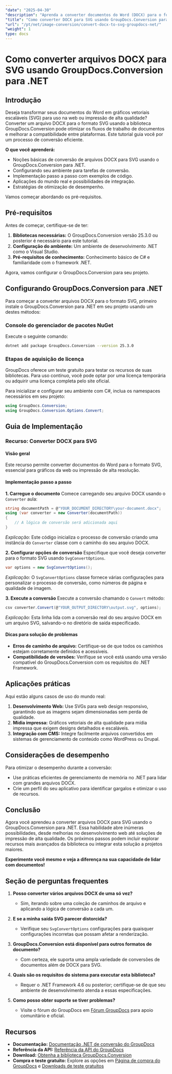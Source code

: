 ```yaml
---
"date": "2025-04-30"
"description": "Aprenda a converter documentos do Word (DOCX) para o formato SVG usando o GroupDocs.Conversion para .NET com este guia abrangente, com exemplos de código e dicas de desempenho."
"title": "Como converter DOCX para SVG usando GroupDocs.Conversion para .NET - Tutorial de conversão de imagens"
"url": "/pt/net/image-conversion/convert-docx-to-svg-groupdocs-net/"
"weight": 1
type: docs
---
```

# Como converter arquivos DOCX para SVG usando GroupDocs.Conversion para .NET

## Introdução

Deseja transformar seus documentos do Word em gráficos vetoriais escaláveis (SVG) para uso na web ou impressão de alta qualidade? Converter um arquivo DOCX para o formato SVG usando a biblioteca GroupDocs.Conversion pode otimizar os fluxos de trabalho de documentos e melhorar a compatibilidade entre plataformas. Este tutorial guia você por um processo de conversão eficiente.

**O que você aprenderá:**
- Noções básicas de conversão de arquivos DOCX para SVG usando o GroupDocs.Conversion para .NET.
- Configurando seu ambiente para tarefas de conversão.
- Implementação passo a passo com exemplos de código.
- Aplicações do mundo real e possibilidades de integração.
- Estratégias de otimização de desempenho.

Vamos começar abordando os pré-requisitos.

## Pré-requisitos

Antes de começar, certifique-se de ter:
1. **Bibliotecas necessárias:** O GroupDocs.Conversion versão 25.3.0 ou posterior é necessário para este tutorial.
2. **Configuração do ambiente:** Um ambiente de desenvolvimento .NET como o Visual Studio.
3. **Pré-requisitos de conhecimento:** Conhecimento básico de C# e familiaridade com o framework .NET.

Agora, vamos configurar o GroupDocs.Conversion para seu projeto.

## Configurando GroupDocs.Conversion para .NET

Para começar a converter arquivos DOCX para o formato SVG, primeiro instale o GroupDocs.Conversion para .NET em seu projeto usando um destes métodos:

### Console do gerenciador de pacotes NuGet
Execute o seguinte comando:
```bash
dotnet add package GroupDocs.Conversion --version 25.3.0
```

### Etapas de aquisição de licença

GroupDocs oferece um teste gratuito para testar os recursos de suas bibliotecas. Para uso contínuo, você pode optar por uma licença temporária ou adquirir uma licença completa pelo site oficial.

Para inicializar e configurar seu ambiente com C#, inclua os namespaces necessários em seu projeto:

```csharp
using GroupDocs.Conversion;
using GroupDocs.Conversion.Options.Convert;
```

## Guia de Implementação

### Recurso: Converter DOCX para SVG

#### Visão geral

Este recurso permite converter documentos do Word para o formato SVG, essencial para gráficos da web ou impressão de alta resolução.

#### Implementação passo a passo

**1. Carregue o documento**
Comece carregando seu arquivo DOCX usando o `Converter` aula:

```csharp
string documentPath = @"YOUR_DOCUMENT_DIRECTORY\your-document.docx";
using (var converter = new Converter(documentPath))
{
    // A lógica de conversão será adicionada aqui
}
```
*Explicação:* Este código inicializa o processo de conversão criando uma instância do `Converter` classe com o caminho do seu arquivo DOCX.

**2. Configurar opções de conversão**
Especifique que você deseja converter para o formato SVG usando `SvgConvertOptions`.

```csharp
var options = new SvgConvertOptions();
```
*Explicação:* O `SvgConvertOptions` classe fornece várias configurações para personalizar o processo de conversão, como números de página e qualidade de imagem.

**3. Execute a conversão**
Execute a conversão chamando o `Convert` método:

```csharp
csv converter.Convert(@"YOUR_OUTPUT_DIRECTORY\output.svg", options);
```
*Explicação:* Esta linha lida com a conversão real do seu arquivo DOCX em um arquivo SVG, salvando-o no diretório de saída especificado.

#### Dicas para solução de problemas
- **Erros de caminho de arquivo:** Certifique-se de que todos os caminhos estejam corretamente definidos e acessíveis.
- **Compatibilidade de versões:** Verifique se você está usando uma versão compatível do GroupDocs.Conversion com os requisitos do .NET Framework.

## Aplicações práticas

Aqui estão alguns casos de uso do mundo real:
1. **Desenvolvimento Web:** Use SVGs para web design responsivo, garantindo que as imagens sejam dimensionadas sem perda de qualidade.
2. **Mídia impressa:** Gráficos vetoriais de alta qualidade para mídia impressa que exigem designs detalhados e escaláveis.
3. **Integração com CMS:** Integre facilmente arquivos convertidos em sistemas de gerenciamento de conteúdo como WordPress ou Drupal.

## Considerações de desempenho

Para otimizar o desempenho durante a conversão:
- Use práticas eficientes de gerenciamento de memória no .NET para lidar com grandes arquivos DOCX.
- Crie um perfil do seu aplicativo para identificar gargalos e otimizar o uso de recursos.

## Conclusão

Agora você aprendeu a converter arquivos DOCX para SVG usando o GroupDocs.Conversion para .NET. Essa habilidade abre inúmeras possibilidades, desde melhorias no desenvolvimento web até soluções de impressão de alta qualidade. Os próximos passos podem incluir explorar recursos mais avançados da biblioteca ou integrar esta solução a projetos maiores.

**Experimente você mesmo e veja a diferença na sua capacidade de lidar com documentos!**

## Seção de perguntas frequentes

1. **Posso converter vários arquivos DOCX de uma só vez?**
   - Sim, iterando sobre uma coleção de caminhos de arquivo e aplicando a lógica de conversão a cada um.
   
2. **E se a minha saída SVG parecer distorcida?**
   - Verifique seu `SvgConvertOptions` configurações para quaisquer configurações incorretas que possam afetar a renderização.

3. **GroupDocs.Conversion está disponível para outros formatos de documento?**
   - Com certeza, ele suporta uma ampla variedade de conversões de documentos além de DOCX para SVG.

4. **Quais são os requisitos do sistema para executar esta biblioteca?**
   - Requer o .NET Framework 4.6 ou posterior; certifique-se de que seu ambiente de desenvolvimento atenda a essas especificações.

5. **Como posso obter suporte se tiver problemas?**
   - Visite o fórum do GroupDocs em [Fórum GroupDocs](https://forum.groupdocs.com/c/conversion/10) para apoio comunitário e oficial.

## Recursos

- **Documentação:** [Documentação .NET de conversão do GroupDocs](https://docs.groupdocs.com/conversion/net/)
- **Referência da API:** [Referência da API do GroupDocs](https://reference.groupdocs.com/conversion/net/)
- **Download:** [Obtenha a biblioteca GroupDocs.Conversion](https://releases.groupdocs.com/conversion/net/)
- **Compra e teste gratuito:** Explore as opções em [Página de compra do GroupDocs](https://purchase.groupdocs.com/buy) e [Downloads de teste gratuitos](https://releases.groupdocs.com/conversion/net/)